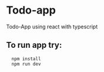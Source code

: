 # Todo-app
Todo-App using react with typescript

## To run app try:

```
  npm install
  npm run dev
```
